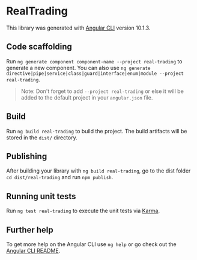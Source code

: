 # RealTrading

This library was generated with [Angular CLI](https://github.com/angular/angular-cli) version 10.1.3.

## Code scaffolding

Run `ng generate component component-name --project real-trading` to generate a new component. You can also use `ng generate directive|pipe|service|class|guard|interface|enum|module --project real-trading`.
> Note: Don't forget to add `--project real-trading` or else it will be added to the default project in your `angular.json` file. 

## Build

Run `ng build real-trading` to build the project. The build artifacts will be stored in the `dist/` directory.

## Publishing

After building your library with `ng build real-trading`, go to the dist folder `cd dist/real-trading` and run `npm publish`.

## Running unit tests

Run `ng test real-trading` to execute the unit tests via [Karma](https://karma-runner.github.io).

## Further help

To get more help on the Angular CLI use `ng help` or go check out the [Angular CLI README](https://github.com/angular/angular-cli/blob/master/README.md).
